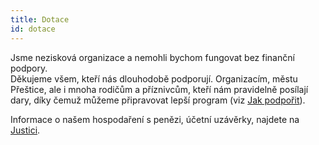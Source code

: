 ```yaml
---
title: Dotace
id: dotace
---
```

Jsme nezisková organizace a nemohli bychom fungovat bez finanční podpory.  
Děkujeme všem, kteří nás dlouhodobě podporují. Organizacím, městu Přeštice, ale i mnoha rodičům a příznivcům, kteří nám pravidelně posílají dary, díky čemuž můžeme připravovat lepší program (viz [Jak podpořit](https://prestice.royalrangers.cz/podporit/)).

Informace o našem hospodaření s penězi, účetní uzávěrky, najdete na [Justici](https://or.justice.cz/ias/ui/vypis-sl-firma?subjektId=824672).

